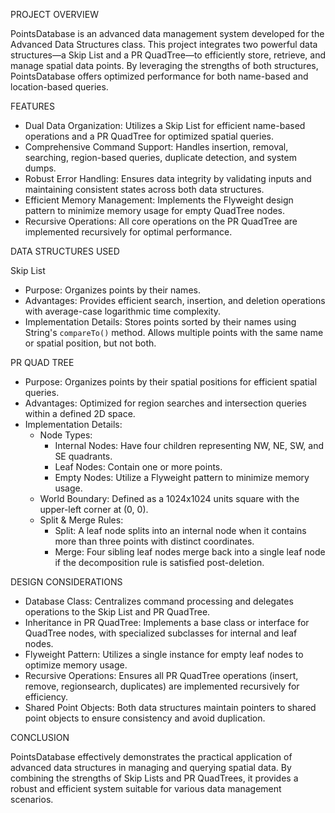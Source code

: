 PROJECT OVERVIEW

PointsDatabase is an advanced data management system developed for the Advanced Data Structures class. This project integrates two powerful data structures—a Skip List and a PR QuadTree—to efficiently store, retrieve, and manage spatial data points. By leveraging the strengths of both structures, PointsDatabase offers optimized performance for both name-based and location-based queries.

FEATURES

- Dual Data Organization: Utilizes a Skip List for efficient name-based operations and a PR QuadTree for optimized spatial queries.
- Comprehensive Command Support: Handles insertion, removal, searching, region-based queries, duplicate detection, and system dumps.
- Robust Error Handling: Ensures data integrity by validating inputs and maintaining consistent states across both data structures.
- Efficient Memory Management: Implements the Flyweight design pattern to minimize memory usage for empty QuadTree nodes.
- Recursive Operations: All core operations on the PR QuadTree are implemented recursively for optimal performance.

DATA STRUCTURES USED

Skip List

- Purpose: Organizes points by their names.
- Advantages: Provides efficient search, insertion, and deletion operations with average-case logarithmic time complexity.
- Implementation Details: Stores points sorted by their names using String's `compareTo()` method. Allows multiple points with the same name or spatial position, but not both.

PR QUAD TREE

- Purpose: Organizes points by their spatial positions for efficient spatial queries.
- Advantages: Optimized for region searches and intersection queries within a defined 2D space.
- Implementation Details:
  - Node Types:
    - Internal Nodes: Have four children representing NW, NE, SW, and SE quadrants.
    - Leaf Nodes: Contain one or more points.
    - Empty Nodes: Utilize a Flyweight pattern to minimize memory usage.
  - World Boundary: Defined as a 1024x1024 units square with the upper-left corner at (0, 0).
  - Split & Merge Rules:
    - Split: A leaf node splits into an internal node when it contains more than three points with distinct coordinates.
    - Merge: Four sibling leaf nodes merge back into a single leaf node if the decomposition rule is satisfied post-deletion.

DESIGN CONSIDERATIONS

- Database Class: Centralizes command processing and delegates operations to the Skip List and PR QuadTree.
- Inheritance in PR QuadTree: Implements a base class or interface for QuadTree nodes, with specialized subclasses for internal and leaf nodes.
- Flyweight Pattern: Utilizes a single instance for empty leaf nodes to optimize memory usage.
- Recursive Operations: Ensures all PR QuadTree operations (insert, remove, regionsearch, duplicates) are implemented recursively for efficiency.
- Shared Point Objects: Both data structures maintain pointers to shared point objects to ensure consistency and avoid duplication.

CONCLUSION

PointsDatabase effectively demonstrates the practical application of advanced data structures in managing and querying spatial data. By combining the strengths of Skip Lists and PR QuadTrees, it provides a robust and efficient system suitable for various data management scenarios.
